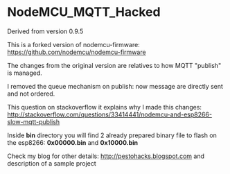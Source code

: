 # **NodeMCU_MQTT_Hacked** #

Derived from version 0.9.5

This is a forked version of nodemcu-firmware: https://github.com/nodemcu/nodemcu-firmware

The changes from the original version are relatives to how MQTT "publish" is managed.

I removed the queue mechanism on publish: now message are directly sent and not ordered.

This question on stackoverflow it explains why I made this changes:
http://stackoverflow.com/questions/33414441/nodemcu-and-esp8266-slow-mqtt-publish

Inside **bin** directory you will find 2 already prepared binary file to flash on the esp8266: **0x00000.bin** and **0x10000.bin**

Check my blog for other details: http://pestohacks.blogspot.com and description of a sample project
